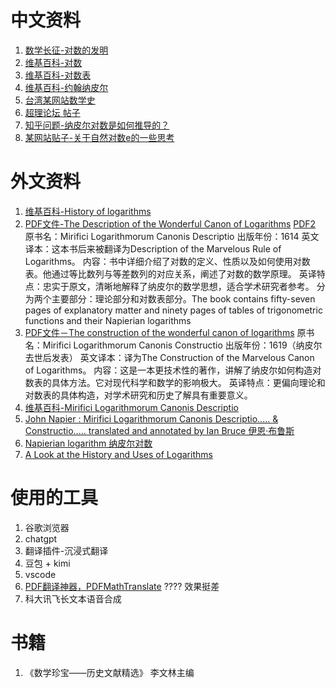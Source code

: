 # 中文资料

1. [数学长征-对数的发明](http://www.mathmarch.com/knowledge/f1eb35b01d7e11eabe02815ed3256640/)
2. [维基百科-对数](https://zh.wikipedia.org/wiki/%E5%AF%B9%E6%95%B0#%E5%AE%9A%E4%B9%89)
3. [维基百科-对数表](https://zh.wikipedia.org/wiki/%E5%AF%B9%E6%95%B0%E8%A1%A8)
4. [维基百科-约翰纳皮尔](https://zh.wikipedia.org/wiki/%E7%B4%84%E7%BF%B0%C2%B7%E7%B4%8D%E7%9A%AE%E7%88%BE)
5. [台湾某网站数学史](https://episte.math.ntu.edu.tw/articles/mm/mm_03_4_07/index.html)
6. [超理论坛 帖子](https://chaoli.club/index.php/8349)
7. [知乎问题-纳皮尔对数是如何推导的？](https://www.zhihu.com/question/62278146)
8. [某网站贴子-关于自然对数e的一些思考](https://segmentfault.com/a/1190000017312517)

# 外文资料
1. [维基百科-History of logarithms](https://en.wikipedia.org/wiki/History_of_logarithms)
2. [PDF文件-The Description of the Wonderful Canon of Logarithms](http://www.17centurymaths.com/contents/napier/ademonstratiobookone.pdf)
[PDF2](https://archive.org/details/mirificilogarit00napi/page/n133/mode/2up?view=theater)
原书名：Mirifici Logarithmorum Canonis Descriptio
出版年份：1614
英文译本：这本书后来被翻译为Description of the Marvelous Rule of Logarithms。
内容：书中详细介绍了对数的定义、性质以及如何使用对数表。他通过等比数列与等差数列的对应关系，阐述了对数的数学原理。
英译特点：忠实于原文，清晰地解释了纳皮尔的数学思想，适合学术研究者参考。
分为两个主要部分：理论部分和对数表部分。The book contains fifty-seven pages of explanatory matter and ninety pages of tables of trigonometric functions and their Napierian logarithms
3. [PDF文件－The construction of the wonderful canon of logarithms](https://archive.org/download/constructionofwo00napiuoft/constructionofwo00napiuoft.pdf)
原书名：Mirifici Logarithmorum Canonis Constructio
出版年份：1619（纳皮尔去世后发表）
英文译本：译为The Construction of the Marvelous Canon of Logarithms。
内容：这是一本更技术性的著作，讲解了纳皮尔如何构造对数表的具体方法。它对现代科学和数学的影响极大。
英译特点：更偏向理论和对数表的具体构造，对学术研究和历史了解具有重要意义。
4. [维基百科-Mirifici Logarithmorum Canonis Descriptio](https://en.wikipedia.org/wiki/Mirifici_Logarithmorum_Canonis_Descriptio)
5. [John Napier : Mirifici Logarithmorum Canonis Descriptio..... & Constructio.....
translated and annotated by
Ian Bruce  伊恩·布鲁斯](https://www.17centurymaths.com/contents/napiercontents.html)
6. [Napierian logarithm 纳皮尔对数](https://en.wikipedia.org/wiki/Napierian_logarithm)
7. [A Look at the History and Uses of Logarithms](https://scholarworks.umt.edu/cgi/viewcontent.cgi?article=1112&context=tme)

# 使用的工具
1. 谷歌浏览器
2. chatgpt
3. 翻译插件-沉浸式翻译
4. 豆包 + kimi
5. vscode
6. [PDF翻译神器，PDFMathTranslate](https://www.bilibili.com/video/BV1MHk9Y2Ef7/) ???? 效果挺差
7. 科大讯飞长文本语音合成


# 书籍
1. 《数学珍宝——历史文献精选》 李文林主编